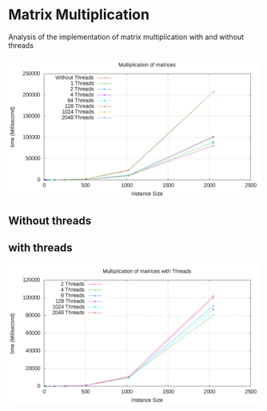 # Matrix Multiplication
Analysis of the implementation of matrix multiplication with and without threads

![f1](analyser/resultado.png?raw=true "Análise 1")

## Without threads



## with threads
![f1](analyser/resultado_t.png?raw=true "Análise 2")
